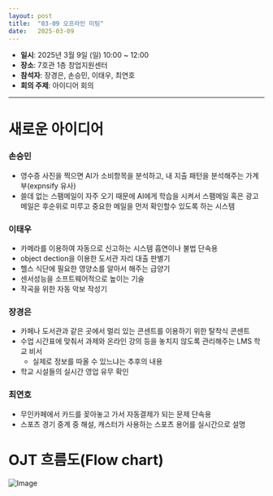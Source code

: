 ```yaml
---
layout: post
title:  "03-09 오프라인 미팅"
date:   2025-03-09 
---
```


- **일시**: 2025년 3월 9일 (일) 10:00 ~ 12:00
- **장소**: 7호관 1층 창업지원센터
- **참석자**: 장경은, 손승민, 이태우, 최연호
- **회의 주제**: 아이디어 회의

---


# 새로운 아이디어

### 손승민

- 영수증 사진을 찍으면 AI가 소비항목을 분석하고, 내 지출 패턴을 분석해주는 가계부(expnsify 유사)
- 쓸데 없는 스팸메일이 자주 오기 때문에 AI에게 학습을 시켜서 스팸메일 혹은 광고메일은 후순위로 미루고 중요한 메일을 먼저 확인할수 있도록 하는 시스템

### 이태우

- 카메라를 이용하여 자동으로 신고하는 시스템 흡연이나 불법 단속용
- object dection을 이용한 도서관 자리 대출 판별기
- 헬스 식단에 필요한 영양소를 알아서 해주는 급양기
- 센서성능을 소프트웨어적으로 높이는 기술
- 작곡을 위한 자동 악보 작성기

### 장경은

- 카페나 도서관과 같은 곳에서 멀리 있는 콘센트를 이용하기 위한 탈착식 콘센트
- 수업 시간표에 맞춰서 과제와 온라인 강의 등을 놓치지 않도록 관리해주는 LMS 학교 비서
    - 실제로 정보를 따올 수 있느냐는 추후의 내용
- 학교 시설들의 실시간 영업 유무 확인

### 최연호

- 무인카페에서 카드를 꽂아놓고 가서 자동결제가 되는 문제 단속용
- 스포츠 경기 중계 중 해설, 캐스터가 사용하는 스포츠 용어를 실시간으로 설명

# OJT 흐름도(Flow chart)

![Image](https://github.com/user-attachments/assets/20751040-1962-4606-9384-dabf71d2d994)
